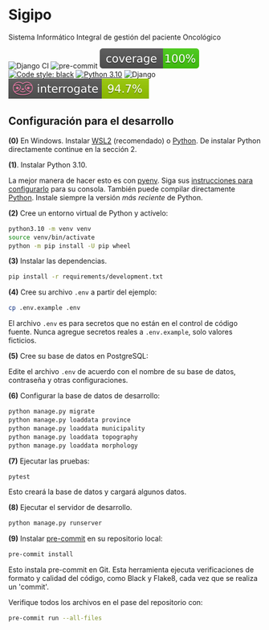 # Sigipo

Sistema Informático Integral de gestión del paciente Oncológico

![Django CI](https://github.com/UHo-GPDB/sigipo/actions/workflows/django-test.yml/badge.svg) ![pre-commit](https://github.com/UHo-GPDB/sigipo/actions/workflows/pre-commit.yml/badge.svg) ![Code Coverage](./coverage.svg) [![Code style: black](https://img.shields.io/badge/code%20style-black-000000.svg)](https://github.com/psf/black) [![Python 3.10](https://img.shields.io/badge/python-3.10-brightgreen.svg)](https://www.python.org/downloads/release/python-3100/) ![Django](https://www.shields.io/badge/django-3.2-brightgreen) ![Interogate](./interrogate.svg)

## Configuración para el desarrollo

**(0)** En Windows.
Instalar [WSL2](https://docs.microsoft.com/en-us/windows/wsl/install) (recomendado) o [Python](https://www.python.org/downloads/windows/).
De instalar Python directamente continue en la sección 2.

**(1)**. Instalar Python 3.10.

La mejor manera de hacer esto es con [pyenv](https://github.com/pyenv/pyenv).
Siga sus [instrucciones para configurarlo](https://realpython.com/intro-to-pyenv/) para su consola. También puede compilar directamente [Python](https://www.python.org/downloads/source/). Instale siempre la versión *más reciente* de Python.

**(2)** Cree un entorno virtual de Python y actívelo:
```sh
python3.10 -m venv venv
source venv/bin/activate
python -m pip install -U pip wheel
```

**(3)** Instalar las dependencias.

```sh
pip install -r requirements/development.txt
```

**(4)** Cree su archivo `.env` a partir del ejemplo:

```sh
cp .env.example .env
```

El archivo `.env` es para secretos que no están en el control de código fuente. Nunca agregue secretos reales a `.env.example`, solo valores ficticios.

**(5)** Cree su base de datos en PostgreSQL:

Edite el archivo `.env` de acuerdo con el nombre de su base de datos, contraseña y otras configuraciones.

**(6)** Configurar la base de datos de desarrollo:

```sh
python manage.py migrate
python manage.py loaddata province
python manage.py loaddata municipality
python manage.py loaddata topography
python manage.py loaddata morphology
```

**(7)** Ejecutar las pruebas:

```sh
pytest
```

Esto creará la base de datos y cargará algunos datos.

**(8)** Ejecutar el servidor de desarrollo.

```sh
python manage.py runserver
```

**(9)** Instalar [pre-commit](https://pre-commit.com/) en su repositorio local:

```sh
pre-commit install
```

Esto instala pre-commit en Git. Esta herramienta ejecuta verificaciones de formato y calidad del código, como Black y Flake8, cada vez que se realiza un 'commit'.

Verifique todos los archivos en el pase del repositorio con:

```sh
pre-commit run --all-files
```

